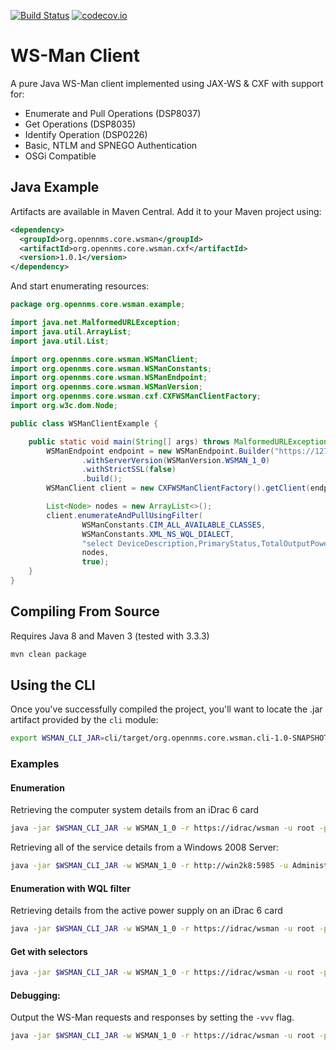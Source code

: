 [![Build Status](https://travis-ci.org/OpenNMS/wsman.svg?branch=master)](https://travis-ci.org/OpenNMS/wsman) [![codecov.io](https://codecov.io/github/OpenNMS/wsman/coverage.svg?branch=master)](https://codecov.io/github/OpenNMS/wsman?branch=master)

# WS-Man Client

A pure Java WS-Man client implemented using JAX-WS & CXF with support for:
* Enumerate and Pull Operations (DSP8037)
* Get Operations (DSP8035)
* Identify Operation (DSP0226)
* Basic, NTLM and SPNEGO Authentication
* OSGi Compatible

## Java Example

Artifacts are available in Maven Central. Add it to your Maven project using:

```xml
<dependency>
  <groupId>org.opennms.core.wsman</groupId>
  <artifactId>org.opennms.core.wsman.cxf</artifactId>
  <version>1.0.1</version>
</dependency>
```

And start enumerating resources:

```java
package org.opennms.core.wsman.example;

import java.net.MalformedURLException;
import java.util.ArrayList;
import java.util.List;

import org.opennms.core.wsman.WSManClient;
import org.opennms.core.wsman.WSManConstants;
import org.opennms.core.wsman.WSManEndpoint;
import org.opennms.core.wsman.WSManVersion;
import org.opennms.core.wsman.cxf.CXFWSManClientFactory;
import org.w3c.dom.Node;

public class WSManClientExample {

    public static void main(String[] args) throws MalformedURLException {
        WSManEndpoint endpoint = new WSManEndpoint.Builder("https://127.0.0.1/wsman")
                .withServerVersion(WSManVersion.WSMAN_1_0)
                .withStrictSSL(false)
                .build();
        WSManClient client = new CXFWSManClientFactory().getClient(endpoint);

        List<Node> nodes = new ArrayList<>();
        client.enumerateAndPullUsingFilter(
                WSManConstants.CIM_ALL_AVAILABLE_CLASSES,
                WSManConstants.XML_NS_WQL_DIALECT,
                "select DeviceDescription,PrimaryStatus,TotalOutputPower,InputVoltage,FirmwareVersion,RedundancyStatus from DCIM_PowerSupplyView where DetailedState != 'Absent' and PrimaryStatus != 0",
                nodes,
                true);
    }
}
```

## Compiling From Source

Requires Java 8 and Maven 3 (tested with 3.3.3)

```sh
mvn clean package
```

## Using the CLI

Once you've successfully compiled the project, you'll want to locate the .jar artifact provided by the `cli` module:

```sh
export WSMAN_CLI_JAR=cli/target/org.opennms.core.wsman.cli-1.0-SNAPSHOT.jar
```

### Examples

#### Enumeration

Retrieving the computer system details from an iDrac 6 card

```sh
java -jar $WSMAN_CLI_JAR -w WSMAN_1_0 -r https://idrac/wsman -u root -p calvin -resourceUri http://schemas.dell.com/wbem/wscim/1/cim-schema/2/DCIM_ComputerSystem
```

Retrieving all of the service details from a Windows 2008 Server:

```sh
java -jar $WSMAN_CLI_JAR -w WSMAN_1_0 -r http://win2k8:5985 -u Administrator -p PASsW0rdz -resourceUri http://schemas.microsoft.com/wbem/wsman/1/wmi/root/cimv2/Win32_Service
```

#### Enumeration with WQL filter

Retrieving details from the active power supply on an iDrac 6 card

```sh
java -jar $WSMAN_CLI_JAR -w WSMAN_1_0 -r https://idrac/wsman -u root -p calvin "select DeviceDescription,PrimaryStatus,TotalOutputPower,InputVoltage,Range1MaxInputPower,FirmwareVersion,RedundancyStatus from DCIM_PowerSupplyView where DetailedState != 'Absent' and PrimaryStatus != 0"
```

#### Get with selectors

```sh
java -jar $WSMAN_CLI_JAR -w WSMAN_1_0 -r https://idrac/wsman -u root -p calvin -o GET -resourceUri http://schemas.dell.com/wbem/wscim/1/cim-schema/2/DCIM_ComputerSystem -s CreationClassName=DCIM_ComputerSystem -s Name=srv:system
```

#### Debugging:

Output the WS-Man requests and responses by setting the `-vvv` flag.

```sh
java -jar $WSMAN_CLI_JAR -w WSMAN_1_0 -r https://idrac/wsman -u root -p calvin -resourceUri http://schemas.dell.com/wbem/wscim/1/cim-schema/2/DCIM_PowerSupplyView -v TRACE -vvv
```
